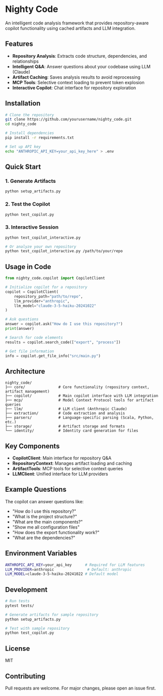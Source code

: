 # Nighty Code

An intelligent code analysis framework that provides repository-aware copilot functionality using cached artifacts and LLM integration.

## Features

- **Repository Analysis**: Extracts code structure, dependencies, and relationships
- **Intelligent Q&A**: Answer questions about your codebase using LLM (Claude)
- **Artifact Caching**: Saves analysis results to avoid reprocessing
- **MCP Tools**: Selective context loading to prevent token explosion
- **Interactive Copilot**: Chat interface for repository exploration

## Installation

```bash
# Clone the repository
git clone https://github.com/yourusername/nighty_code.git
cd nighty_code

# Install dependencies
pip install -r requirements.txt

# Set up API key
echo "ANTHROPIC_API_KEY=your_api_key_here" > .env
```

## Quick Start

### 1. Generate Artifacts
```bash
python setup_artifacts.py
```

### 2. Test the Copilot
```bash
python test_copilot.py
```

### 3. Interactive Session
```bash
python test_copilot_interactive.py

# Or analyze your own repository
python test_copilot_interactive.py /path/to/your/repo
```

## Usage in Code

```python
from nighty_code.copilot import CopilotClient

# Initialize copilot for a repository
copilot = CopilotClient(
    repository_path="path/to/repo",
    llm_provider="anthropic",
    llm_model="claude-3-5-haiku-20241022"
)

# Ask questions
answer = copilot.ask("How do I use this repository?")
print(answer)

# Search for code elements
results = copilot.search_code(["export", "process"])

# Get file information
info = copilot.get_file_info("src/main.py")
```

## Architecture

```
nighty_code/
├── core/               # Core functionality (repository context, artifact management)
├── copilot/            # Main copilot interface with LLM integration
├── mcp/                # Model Context Protocol tools for artifact queries
├── llm/                # LLM client (Anthropic Claude)
├── extraction/         # Code extraction and analysis
├── parsers/            # Language-specific parsing (Scala, Python, etc.)
├── storage/            # Artifact storage and formats
└── identity/           # Identity card generation for files
```

## Key Components

- **CopilotClient**: Main interface for repository Q&A
- **RepositoryContext**: Manages artifact loading and caching
- **ArtifactTools**: MCP tools for selective context queries
- **LLMClient**: Unified interface for LLM providers

## Example Questions

The copilot can answer questions like:
- "How do I use this repository?"
- "What is the project structure?"
- "What are the main components?"
- "Show me all configuration files"
- "How does the export functionality work?"
- "What are the dependencies?"

## Environment Variables

```bash
ANTHROPIC_API_KEY=your_api_key      # Required for LLM features
LLM_PROVIDER=anthropic               # Default: anthropic
LLM_MODEL=claude-3-5-haiku-20241022 # Default model
```

## Development

```bash
# Run tests
pytest tests/

# Generate artifacts for sample repository
python setup_artifacts.py

# Test with sample repository
python test_copilot.py
```

## License

MIT

## Contributing

Pull requests are welcome. For major changes, please open an issue first.